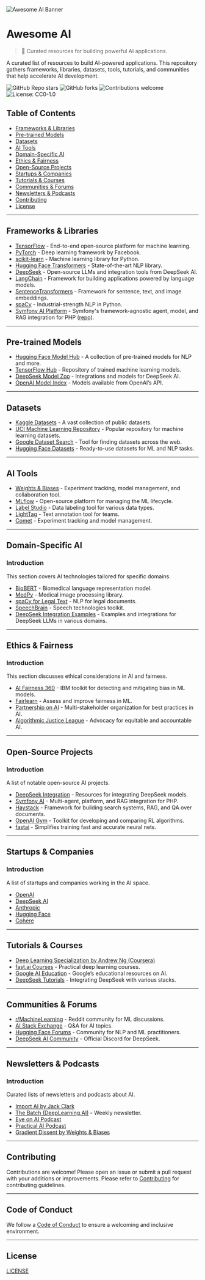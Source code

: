 ![Awesome AI Banner](https://placehold.co/1200x200/FFFFFF/0366D6?text=Awesome+AI)

# Awesome AI

> 🤖 Curated resources for building powerful AI applications.

A curated list of resources to build AI-powered applications. This repository gathers frameworks, libraries, datasets, tools, tutorials, and communities that help accelerate AI development.

![GitHub Repo stars](https://img.shields.io/github/stars/junaidbinfarooq/awesome-ai?style=social)
![GitHub forks](https://img.shields.io/github/forks/junaidbinfarooq/awesome-ai?style=social)
![Contributions welcome](https://img.shields.io/badge/contributions-welcome-brightgreen.svg)
![License: CC0-1.0](https://img.shields.io/badge/License-CC-yellow.svg)

## Table of Contents

- [Frameworks & Libraries](#frameworks--libraries)
- [Pre-trained Models](#pre-trained-models)
- [Datasets](#datasets)
- [AI Tools](#ai-tools)
- [Domain-Specific AI](#domain-specific-ai)
- [Ethics & Fairness](#ethics--fairness)
- [Open-Source Projects](#open-source-projects)
- [Startups & Companies](#startups--companies)
- [Tutorials & Courses](#tutorials--courses)
- [Communities & Forums](#communities--forums)
- [Newsletters & Podcasts](#newsletters--podcasts)
- [Contributing](#contributing)
- [License](#license)

---

## Frameworks & Libraries

- [TensorFlow](https://www.tensorflow.org/) - End-to-end open-source platform for machine learning.
- [PyTorch](https://pytorch.org/) - Deep learning framework by Facebook.
- [scikit-learn](https://scikit-learn.org/) - Machine learning library for Python.
- [Hugging Face Transformers](https://huggingface.co/docs/transformers/index) - State-of-the-art NLP library.
- [DeepSeek](https://github.com/deepseek-ai/DeepSeek-LM) - Open-source LLMs and integration tools from DeepSeek AI.
- [LangChain](https://github.com/langchain-ai/langchain) - Framework for building applications powered by language models.
- [SentenceTransformers](https://www.sbert.net/) - Framework for sentence, text, and image embeddings.
- [spaCy](https://spacy.io/) - Industrial-strength NLP in Python.
- [Symfony AI Platform](https://github.com/symfony/ai) - Symfony's framework-agnostic agent, model, and RAG integration for PHP ([repo](https://github.com/symfony/ai)).

---

## Pre-trained Models

- [Hugging Face Model Hub](https://huggingface.co/models) - A collection of pre-trained models for NLP and more.
- [TensorFlow Hub](https://tfhub.dev/) - Repository of trained machine learning models.
- [DeepSeek Model Zoo](https://github.com/deepseek-ai/awesome-deepseek-integration) - Integrations and models for DeepSeek AI.
- [OpenAI Model Index](https://platform.openai.com/docs/models) - Models available from OpenAI’s API.

---

## Datasets

- [Kaggle Datasets](https://www.kaggle.com/datasets) - A vast collection of public datasets.
- [UCI Machine Learning Repository](https://archive.ics.uci.edu/ml/index.php) - Popular repository for machine learning datasets.
- [Google Dataset Search](https://datasetsearch.research.google.com/) - Tool for finding datasets across the web.
- [Hugging Face Datasets](https://huggingface.co/datasets) - Ready-to-use datasets for ML and NLP tasks.

---

## AI Tools

- [Weights & Biases](https://wandb.ai/) - Experiment tracking, model management, and collaboration tool.
- [MLflow](https://mlflow.org/) - Open-source platform for managing the ML lifecycle.
- [Label Studio](https://labelstud.io/) - Data labeling tool for various data types.
- [LightTag](https://www.lighttag.io/) - Text annotation tool for teams.
- [Comet](https://www.comet.com/) - Experiment tracking and model management.

---

## Domain-Specific AI

### Introduction

This section covers AI technologies tailored for specific domains.

- [BioBERT](https://github.com/dmis-lab/biobert) - Biomedical language representation model.
- [MedPy](https://loli.github.io/medpy/) - Medical image processing library.
- [spaCy for Legal Text](https://github.com/nitishgupta/nlp_legal) - NLP for legal documents.
- [SpeechBrain](https://speechbrain.github.io/) - Speech technologies toolkit.
- [DeepSeek Integration Examples](https://github.com/deepseek-ai/awesome-deepseek-integration) - Examples and integrations for DeepSeek LLMs in various domains.

---

## Ethics & Fairness

### Introduction

This section discusses ethical considerations in AI and fairness.

- [AI Fairness 360](https://aif360.mybluemix.net/) - IBM toolkit for detecting and mitigating bias in ML models.
- [Fairlearn](https://fairlearn.org/) - Assess and improve fairness in ML.
- [Partnership on AI](https://www.partnershiponai.org/) - Multi-stakeholder organization for best practices in AI.
- [Algorithmic Justice League](https://www.ajl.org/) - Advocacy for equitable and accountable AI.

---

## Open-Source Projects

### Introduction

A list of notable open-source AI projects.

- [DeepSeek Integration](https://github.com/deepseek-ai/awesome-deepseek-integration) - Resources for integrating DeepSeek models.
- [Symfony AI](https://github.com/symfony/ai) - Multi-agent, platform, and RAG integration for PHP.
- [Haystack](https://github.com/deepset-ai/haystack) - Framework for building search systems, RAG, and QA over documents.
- [OpenAI Gym](https://github.com/openai/gym) - Toolkit for developing and comparing RL algorithms.
- [fastai](https://github.com/fastai/fastai) - Simplifies training fast and accurate neural nets.

---

## Startups & Companies

### Introduction

A list of startups and companies working in the AI space.

- [OpenAI](https://openai.com/)
- [DeepSeek AI](https://www.deepseek.com/)
- [Anthropic](https://www.anthropic.com/)
- [Hugging Face](https://huggingface.co/)
- [Cohere](https://cohere.com/)

---

## Tutorials & Courses

- [Deep Learning Specialization by Andrew Ng (Coursera)](https://www.coursera.org/specializations/deep-learning)
- [fast.ai Courses](https://course.fast.ai/) - Practical deep learning courses.
- [Google AI Education](https://ai.google/education/) - Google’s educational resources on AI.
- [DeepSeek Tutorials](https://github.com/deepseek-ai/awesome-deepseek-integration#tutorials) - Integrating DeepSeek with various stacks.

---

## Communities & Forums

- [r/MachineLearning](https://www.reddit.com/r/MachineLearning/) - Reddit community for ML discussions.
- [AI Stack Exchange](https://ai.stackexchange.com/) - Q&A for AI topics.
- [Hugging Face Forums](https://discuss.huggingface.co/) - Community for NLP and ML practitioners.
- [DeepSeek AI Community](https://discord.gg/6W8aRkb5Hc) - Official Discord for DeepSeek.

---

## Newsletters & Podcasts

### Introduction

Curated lists of newsletters and podcasts about AI.

- [Import AI by Jack Clark](https://jack-clark.net/)
- [The Batch (DeepLearning.AI)](https://www.deeplearning.ai/thebatch/) - Weekly newsletter.
- [Eye on AI Podcast](https://www.eye-on.ai/)
- [Practical AI Podcast](https://changelog.com/practicalai)
- [Gradient Dissent by Weights & Biases](https://wandb.ai/gradient-dissent)

---

## Contributing

Contributions are welcome! Please open an issue or submit a pull request with your additions or improvements.
Please refer to [Contributing](CONTRIBUTING.md) for contributing guidelines.

---

## Code of Conduct

We follow a [Code of Conduct](CODE_OF_CONDUCT.md) to ensure a welcoming and inclusive environment.

---

## License

[LICENSE](LICENSE)
